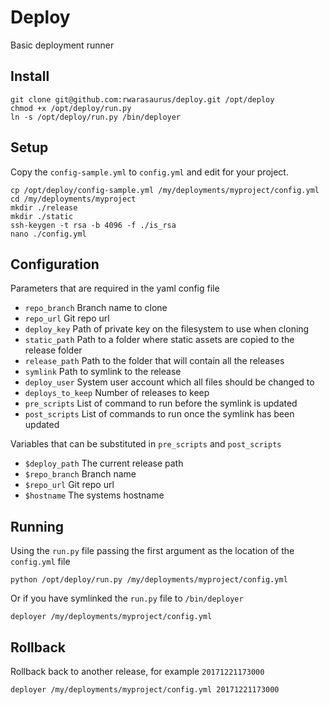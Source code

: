 # Deploy
Basic deployment runner

## Install

    git clone git@github.com:rwarasaurus/deploy.git /opt/deploy
    chmod +x /opt/deploy/run.py
    ln -s /opt/deploy/run.py /bin/deployer

## Setup

Copy the `config-sample.yml` to `config.yml` and edit for your project.

    cp /opt/deploy/config-sample.yml /my/deployments/myproject/config.yml
    cd /my/deployments/myproject
    mkdir ./release
    mkdir ./static
    ssh-keygen -t rsa -b 4096 -f ./is_rsa
    nano ./config.yml

## Configuration

Parameters that are required in the yaml config file

- `repo_branch` Branch name to clone
- `repo_url` Git repo url
- `deploy_key` Path of private key on the filesystem to use when cloning
- `static_path` Path to a folder where static assets are copied to the release folder
- `release_path` Path to the folder that will contain all the releases
- `symlink` Path to symlink to the release
- `deploy_user` System user account which all files should be changed to
- `deploys_to_keep` Number of releases to keep
- `pre_scripts` List of command to run before the symlink is updated
- `post_scripts` List of commands to run once the symlink has been updated

Variables that can be substituted in `pre_scripts` and `post_scripts`

- `$deploy_path` The current release path
- `$repo_branch` Branch name
- `$repo_url` Git repo url
- `$hostname` The systems hostname

## Running

Using the `run.py` file passing the first argument as the location of the `config.yml` file

    python /opt/deploy/run.py /my/deployments/myproject/config.yml

Or if you have symlinked the `run.py` file to `/bin/deployer`

    deployer /my/deployments/myproject/config.yml

## Rollback

Rollback back to another release, for example `20171221173000`

    deployer /my/deployments/myproject/config.yml 20171221173000
